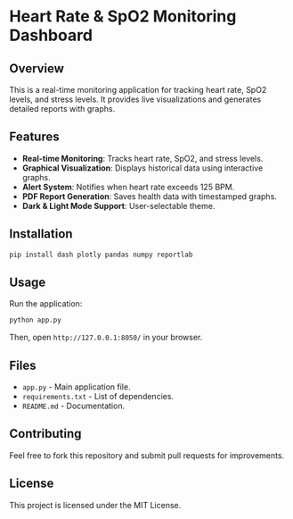 # Heart Rate & SpO2 Monitoring Dashboard

## Overview
This is a real-time monitoring application for tracking heart rate, SpO2 levels, and stress levels. It provides live visualizations and generates detailed reports with graphs.

## Features
- **Real-time Monitoring**: Tracks heart rate, SpO2, and stress levels.
- **Graphical Visualization**: Displays historical data using interactive graphs.
- **Alert System**: Notifies when heart rate exceeds 125 BPM.
- **PDF Report Generation**: Saves health data with timestamped graphs.
- **Dark & Light Mode Support**: User-selectable theme.

## Installation
```bash
pip install dash plotly pandas numpy reportlab
```

## Usage
Run the application:
```bash
python app.py
```
Then, open `http://127.0.0.1:8050/` in your browser.

## Files
- `app.py` - Main application file.
- `requirements.txt` - List of dependencies.
- `README.md` - Documentation.

## Contributing
Feel free to fork this repository and submit pull requests for improvements.

## License
This project is licensed under the MIT License.

